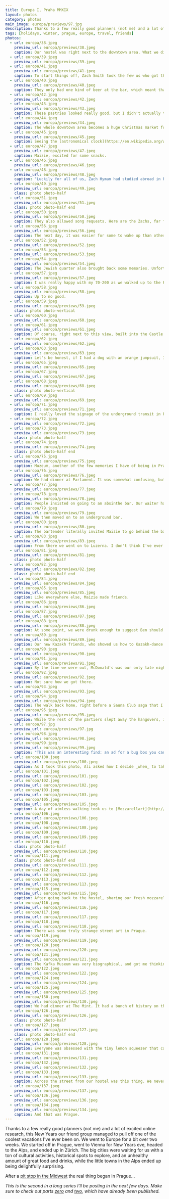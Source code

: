 ```yaml
---
title: Europa I, Praha MMXIX
layout: photos
category: photos
main_image: europa/previews/97.jpg
description: Thanks to a few really good planners (not me) and a lot of excited online research, this New Years our friend group managed to pull off one of the coolest vacations I've ever been on. We went to Europe for a bit over two weeks. We started off in Prague, went to Vienna for New Years eve, headed to the Alps, and ended up in Zürich. The big cities were waiting for us with a ton of cultural activities, historical spots to explore, and an unhealthy amount of great food and drinks, while the little towns in the Alps ended up being delightfully surprising.
tags: [holidays, winter, prague, europe, travel, friends]
photos:
  - url: europa/38.jpeg
    preview_url: europa/previews/38.jpeg
    caption: Our hostel was right next to the downtown area. What we didn't know was that it also happened to be the red light district.
  - url: europa/39.jpeg
    preview_url: europa/previews/39.jpeg
  - url: europa/41.jpeg
    preview_url: europa/previews/41.jpeg
    caption: To start things off, Zach Smith took the few us who got there first to [U Fleků](https://en.wikipedia.org/wiki/U_Flek%C5%AF), one of the oldest breweries in Prague at 500+ years old. This was the second of many accordion players we saw there.
  - url: europa/40.jpeg
    preview_url: europa/previews/40.jpeg
    caption: They only had one kind of beer at the bar, which meant that waiters would walk around with trays full of mugs of beer and [Becherovka](https://en.wikipedia.org/wiki/Becherovka), the local spirit, asking if you wanted a new one and simply taking tabs on a little piece of paper that stayed at the table. I thought by the end of dinner things would look like this, but we didn't have that much.
  - url: europa/42.jpeg
    preview_url: europa/previews/42.jpeg
  - url: europa/43.jpeg
    preview_url: europa/previews/43.jpeg
    caption: These pastries looked really good, but I didn't actually try them.
  - url: europa/44.jpeg
    preview_url: europa/previews/44.jpeg
    caption: The whole downtown area becomes a huge Christmas market for the holidays, petting zoo included.
  - url: europa/45.jpeg
    preview_url: europa/previews/45.jpeg
    caption: Seeing the [astronomical clock](https://en.wikipedia.org/wiki/Prague_astronomical_clock) in Old Prague's Main Square is one of the few memories I have of the time I went to the Czech Republic with my parents in 2001. I remember it being touristy then, but the crowds were pretty insane.
  - url: europa/47.jpeg
    preview_url: europa/previews/47.jpeg
    caption: Maizie, excited for some snacks.
  - url: europa/46.jpeg
    preview_url: europa/previews/46.jpeg
  - url: europa/48.jpeg
    preview_url: europa/previews/48.jpeg
    caption: "Luckily for all of us, Zach Hyman had studied abroad in Prague, and knew how to get us away from the super touristy areas. He insisted that we go to The Pub for its competitive drinking. While we initially shied away from it, it caught on really quickly. It's a really simple concept: you have a tap at your table, and you can serve yourself as much as you want. What's poured from each table is tracked and shown on a monitor, and you compete not just across the room with the other tables, but also the N other locations across the rest of Prague, Czechia, and Europe. Genius."
  - url: europa/49.jpeg
    preview_url: europa/previews/49.jpeg
    class: photo photo-half
  - url: europa/51.jpeg
    preview_url: europa/previews/51.jpeg
    class: photo photo-half end
  - url: europa/50.jpeg
    preview_url: europa/previews/50.jpeg
    caption: They also allowed song requests. Here are the Zachs, far from the shallow.
  - url: europa/56.jpeg
    preview_url: europa/previews/56.jpeg
    caption: The next day, it was easier for some to wake up than others, but we went on an amazing walking tour. Our guide was way overqualified, holding masters degrees in Slavic history/international relations, and doing this between jobs. He was from the US, had married a Czech woman, and was about to start off as the director of some foundation. I asked him for some history book recommendations. Now I have a bunch of Tim Snyder and Simon Winder books on my to-read list.
  - url: europa/52.jpeg
    preview_url: europa/previews/52.jpeg
  - url: europa/53.jpeg
    preview_url: europa/previews/53.jpeg
  - url: europa/54.jpeg
    preview_url: europa/previews/54.jpeg
    caption: The Jewish quarter also brought back some memories. Unfortunately we didn't spend as much time there as I would have liked.
  - url: europa/57.jpeg
    preview_url: europa/previews/57.jpeg
    caption: I was really happy with my 70-200 as we walked up to the Prague Castle.
  - url: europa/58.jpeg
    preview_url: europa/previews/58.jpeg
    caption: Up to no good.
  - url: europa/59.jpeg
    preview_url: europa/previews/59.jpeg
    class: photo photo-vertical
  - url: europa/60.jpeg
    preview_url: europa/previews/60.jpeg
  - url: europa/61.jpeg
    preview_url: europa/previews/61.jpeg
    caption: Of course, right next to this view, built into the Castle wall, and next to the vineyard was a Starbucks. 🤦‍♂️
  - url: europa/62.jpeg
    preview_url: europa/previews/62.jpeg
  - url: europa/63.jpeg
    preview_url: europa/previews/63.jpeg
    caption: Let's be honest, if I had a dog with an orange jumpsuit, I'd also give him a photoshoot.
  - url: europa/65.jpeg
    preview_url: europa/previews/65.jpeg
  - url: europa/67.jpeg
    preview_url: europa/previews/67.jpeg
  - url: europa/68.jpeg
    preview_url: europa/previews/68.jpeg
    class: photo photo-vertical
  - url: europa/69.jpeg
    preview_url: europa/previews/69.jpeg
  - url: europa/71.jpeg
    preview_url: europa/previews/71.jpeg
    caption: I really loved the signage of the underground transit in Prague. It blew my mind that Prague has contactless payments for public transit, while places like San Francisco or New York don’t. Buying a BART ticket is a mess even if you know what you’re doing. I literally bought my metro pass here with Apple Pay in seconds.
  - url: europa/72.jpeg
    preview_url: europa/previews/72.jpeg
  - url: europa/73.jpeg
    preview_url: europa/previews/73.jpeg
    class: photo photo-half
  - url: europa/74.jpeg
    preview_url: europa/previews/74.jpeg
    class: photo photo-half end
  - url: europa/75.jpeg
    preview_url: europa/previews/75.jpeg
    caption: Muzeum, another of the few memories I have of being in Prague as an 8 year old.
  - url: europa/76.jpeg
    preview_url: europa/previews/76.jpeg
    caption: We had dinner at Parlament. It was somewhat confusing, but their dumplings were amazing. Also, not sure what the hell was going on in their ceiling.
  - url: europa/77.jpeg
    preview_url: europa/previews/77.jpeg
  - url: europa/78.jpeg
    preview_url: europa/previews/78.jpeg
    caption: People insisted on going to an absinthe bar. Our waiter had quite a spiel.
  - url: europa/79.jpeg
    preview_url: europa/previews/79.jpeg
    caption: We then moved on to an underground bar.
  - url: europa/80.jpeg
    preview_url: europa/previews/80.jpeg
    caption: The bartender literally invited Maizie to go behind the bar to pick songs to play off of YouTube. It quickly became a Latin dance club. This was indirectly my fault.
  - url: europa/83.jpeg
    preview_url: europa/previews/83.jpeg
    caption: From there we went on to Luzerna. I don't think I've ever seen Zach Hyman this happy before.
  - url: europa/81.jpeg
    preview_url: europa/previews/81.jpeg
    class: photo photo-half
  - url: europa/82.jpeg
    preview_url: europa/previews/82.jpeg
    class: photo photo-half end
  - url: europa/84.jpeg
    preview_url: europa/previews/84.jpeg
  - url: europa/85.jpeg
    preview_url: europa/previews/85.jpeg
    caption: Like everywhere else, Maizie made friends.
  - url: europa/86.jpeg
    preview_url: europa/previews/86.jpeg
  - url: europa/87.jpeg
    preview_url: europa/previews/87.jpeg
  - url: europa/88.jpeg
    preview_url: europa/previews/88.jpeg
    caption: At some point, we were drunk enough to suggest Ben should start curling his mustache.
  - url: europa/89.jpeg
    preview_url: europa/previews/89.jpeg
    caption: Our new Kazakh friends, who showed us how to Kazakh-dance.
  - url: europa/90.jpeg
    preview_url: europa/previews/90.jpeg
  - url: europa/91.jpeg
    preview_url: europa/previews/91.jpeg
    caption: By the time we were out, McDonald's was our only late night food option left. At 4am, I thought it'd be a good idea to take advantage of the fact that in Czech McDonald's you can order beer.
  - url: europa/92.jpeg
    preview_url: europa/previews/92.jpeg
    caption: Not sure how we got there.
  - url: europa/93.jpeg
    preview_url: europa/previews/93.jpeg
  - url: europa/94.jpeg
    preview_url: europa/previews/94.jpeg
    caption: The walk back home, right before a Sauna Club saga that I unfortunately missed and can't recount.
  - url: europa/95.jpeg
    preview_url: europa/previews/95.jpeg
    caption: While the rest of the partiers slept away the hangovers, I woke up early and went to meet Danny and Ali for breakfast and to walk in other neighborhoods. We found it oddly quiet, with businesses closed and very few people walking in the streets. It made us wonder whether non-touristy Prague is super empty all year, or if it was just the holidays' effect.
  - url: europa/97.jpg
    preview_url: europa/previews/97.jpg
  - url: europa/98.jpeg
    preview_url: europa/previews/98.jpeg
  - url: europa/99.jpeg
    preview_url: europa/previews/99.jpeg
    caption: "This was an interesting find: an ad for a bug box you can install in your garden or in a public space to attract and encourage bugs that have lost their natural habitat because of urban development."
  - url: europa/100.jpeg
    preview_url: europa/previews/100.jpeg
    caption: As I took this photo, Ali asked how I decide _when_ to take a photo, or _what_ is a scene worth photographing. I had no idea how to answer. I said something along the lines of “The light. It is pretty.” but couldn’t really be more specific than that.
  - url: europa/101.jpeg
    preview_url: europa/previews/101.jpeg
  - url: europa/102.jpeg
    preview_url: europa/previews/102.jpeg
  - url: europa/103.jpeg
    preview_url: europa/previews/103.jpeg
  - url: europa/105.jpeg
    preview_url: europa/previews/105.jpeg
    caption: A day of aimless walking took us to [Mozzarellart](http://mozzarellart.com/). Marco, the shopkeeper, gave us a lot of tasty samples, and good advice about things to do in Prague. We talked with him for a while, and got to hear about how he ended up there. He said business is much better in Czechia compared to Italy, so he moved here 6 years ago from Puglia. I regret not asking if I could take his portrait.
  - url: europa/106.jpeg
    preview_url: europa/previews/106.jpeg
  - url: europa/108.jpeg
    preview_url: europa/previews/108.jpeg
  - url: europa/109.jpeg
    preview_url: europa/previews/109.jpeg
  - url: europa/110.jpeg
    class: photo photo-half
    preview_url: europa/previews/110.jpeg
  - url: europa/111.jpeg
    class: photo photo-half end
    preview_url: europa/previews/111.jpeg
  - url: europa/112.jpeg
    preview_url: europa/previews/112.jpeg
  - url: europa/113.jpeg
    preview_url: europa/previews/113.jpeg
  - url: europa/115.jpeg
    preview_url: europa/previews/115.jpeg
    caption: After going back to the hostel, sharing our fresh mozzarella and cold cuts with our hungover friends, and all grabbing lunch together, Danny and I walked along the river to the Kafka museum. Everyone else tried to go to the Jewish Museum, but got there as it was closing. Instead, they settled for the Sex Machines Museum.
  - url: europa/116.jpeg
    preview_url: europa/previews/116.jpeg
  - url: europa/117.jpeg
    preview_url: europa/previews/117.jpeg
  - url: europa/118.jpeg
    preview_url: europa/previews/118.jpeg
    caption: There was some truly strange street art in Prague.
  - url: europa/119.jpeg
    preview_url: europa/previews/119.jpeg
  - url: europa/120.jpeg
    preview_url: europa/previews/120.jpeg
  - url: europa/121.jpeg
    preview_url: europa/previews/121.jpeg
    caption: The Kafka Museum was very biographical, and got me thinking about my own identity. They did a good job stretching the little material they had - mostly quotes from his letters, a few of his published works, and some photographs - to paint a complex picture of the author. I didn't know that he was so conflicted about his Jewish identity, nor that he embraced it so much towards the end of his life. They also talked a lot about his works, and while now I have bumped his novels a few spots in my list, I am happy that Danny convinced me to read a few of his short stories ahead of our trip. I really enjoyed [In the Penal Colony](http://johnstoi.web.viu.ca//kafka/inthepenalcolony.htm) and its questioning of moral relativism.
  - url: europa/122.jpeg
    preview_url: europa/previews/122.jpeg
  - url: europa/124.jpeg
    preview_url: europa/previews/124.jpeg
  - url: europa/125.jpeg
    preview_url: europa/previews/125.jpeg
  - url: europa/130.jpeg
    preview_url: europa/previews/130.jpeg
    caption: We had dinner at The Mint. It had a bunch of history on their menus about the old currency used in the city, but while that was interesting, I mostly thought about the ridiculously large portion of pork knuckle in front of me.
  - url: europa/126.jpeg
    preview_url: europa/previews/126.jpeg
    class: photo photo-half
  - url: europa/127.jpeg
    preview_url: europa/previews/127.jpeg
    class: photo photo-half end
  - url: europa/128.jpeg
    preview_url: europa/previews/128.jpeg
    caption: Everyone was obsessed with the tiny lemon squeezer that came with the tea set.
  - url: europa/131.jpeg
    preview_url: europa/previews/131.jpeg
  - url: europa/132.jpeg
    preview_url: europa/previews/132.jpeg
  - url: europa/133.jpeg
    preview_url: europa/previews/133.jpeg
    caption: Across the street from our hostel was this thing. We never figured out what was up with the č's, but it looked like some kind of theater.
  - url: europa/137.jpeg
    preview_url: europa/previews/137.jpeg
  - url: europa/136.jpeg
    preview_url: europa/previews/136.jpeg
  - url: europa/134.jpeg
    preview_url: europa/previews/134.jpeg
    caption: And that was Prague.
---
```


Thanks to a few really good planners (not me) and a lot of excited online research, this New Years our friend group managed to pull off one of the coolest vacations I've ever been on. We went to Europe for a bit over two weeks. We started off in Prague, went to Vienna for New Years eve, headed to the Alps, and ended up in Zürich. The big cities were waiting for us with a ton of cultural activities, historical spots to explore, and an unhealthy amount of great food and drinks, while the little towns in the Alps ended up being delightfully surprising.

After a [pit stop in the Midwest](/photos/2020/01/20/chindy/) the real thing began in Prague...

_This is the second in a long series I'll be posting in the next few days. Make sure to check out parts [zero](/photos/2020/01/20/chindy/) and [two](/photos/2020/01/23/europa-ii/), which have already been published._